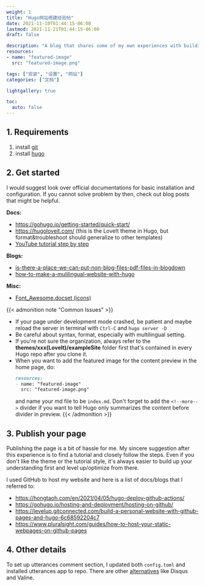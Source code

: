```yaml
---
weight: 1
title: "Hugo网站搭建经验帖"
date: 2021-11-10T01:44:15-06:00
lastmod: 2021-11-21T01:44:15-06:00
draft: false

description: "A blog that shares some of my own experiences with building Hugo website."
resources:
- name: "featured-image"
  src: "featured-image.png"

tags: ["安装", "设置", "网站"]
categories: ["文档"]

lightgallery: true

toc:
  auto: false
---
```


<!--more-->
<!-- ![](/images/Hugo-Logo.png "A blog that shares some of my own experiences with building Hugo website.") -->

## 1. Requirements

1. install [git](https://git-scm.com/book/en/v2/Getting-Started-Installing-Git)
2. install [hugo](https://gohugo.io/getting-started/quick-start/)

## 2. Get started

I would suggest look over official documentations for basic installation and configuration. If you cannot solve problem by then, check out blog posts that might be helpful. 

**Docs:**

* https://gohugo.io/getting-started/quick-start/
* https://hugoloveit.com/ (this is the LoveIt theme in Hugo, but format&troubleshoot should generalize to other templates)
* [YouTube tutorial step by step](https://www.youtube.com/watch?v=5GnFZ8XpMak)

**Blogs:**

* [is-there-a-place-we-can-put-non-blog-files-pdf-files-in-blogdown](https://community.rstudio.com/t/is-there-a-place-we-can-put-non-blog-files-pdf-files-in-blogdown/10138/3)
* [how-to-make-a-mulilingual-website-with-hugo](https://yonkov.github.io/post/how-to-make-a-mulilingual-website-with-hugo/)

**Misc:**

* [Font_Awesome.docset (icons)](https://kapeli.com/cheat_sheets/Font_Awesome.docset/Contents/Resources/Documents/index)

{{< admonition note "Common Issues" >}}
* If your page under development mode crashed, be patient and maybe reload the server in terminal with ```Ctrl-C``` and ```hugo server -D```
* Be careful about syntax, format, especially with multilingual setting. 
* If you're not sure the organization, always refer to the **themes/xxx(LoveIt)/exampleSite** folder first that's contained in every Hugo repo after you clone it.
* When you want to add the featured image for the content preview in the home page, do:
  ``` Markdown
  resources:
  - name: "featured-image"
    src: "featured-image.png" 
  ```
  and name your md file to be ```index.md```. Don't forget to add the ```<!--more-->``` divider if you want to tell Hugo only summarizes the content before divider in preview. 
{{< /admonition >}}

## 3. Publish your page

Publishing the page is a bit of hassle for me. My sincere suggestion after this experience is to find a tutorial and closely follow the steps. Even if you don't like the theme or the tutorial style, it's always easier to build up your understanding first and level up/optimize from there.

I used GitHub to host my website and here is a list of docs/blogs that I referred to:

* https://hongtaoh.com/en/2021/04/05/hugo-deploy-github-actions/
* https://gohugo.io/hosting-and-deployment/hosting-on-github/
* https://levelup.gitconnected.com/build-a-personal-website-with-github-pages-and-hugo-6c68592204c7
* https://www.pluralsight.com/guides/how-to-host-your-static-webpages-on-github-pages

## 4. Other details

To set up utterances comment section, I updated both ```config.toml``` and installed utterances app to repo. There are other [alternatives](https://gohugo.io/content-management/comments/) like Disqus and Valine. 